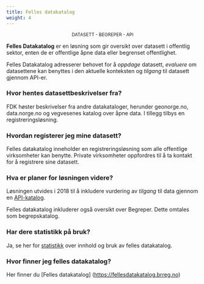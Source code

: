 ```yaml
---
title: Felles datakatalog
weight: 4
---
```

<div style="text-align: center"><small>DATASETT - BEGREPER - API</small></div style="text-align: center">

**Felles Datakatalog** er en løsning som gir oversikt over datasett i offentlig sektor, enten de er offentlige åpne data eller begrenset offentlighet.

Felles Datakatalog adresserer behovet for å *oppdage* datasett, *evaluere* om datasettene kan benyttes i den aktuelle konteksten og *tilgang* til datasett gjennom API-er.

### Hvor hentes datasettbeskrivelser fra?

FDK høster beskrivelser fra andre datakataloger, herunder geonorge.no, data.norge.no og vegvesenes katalog over åpne data. I tillegg tilbys en registreringsløsning.

### Hvordan registerer jeg mine datasett?
Felles datakatalog inneholder en registreringsløsning som alle offentlige virksomheter kan benytte. Private virksomheter oppfordres til å ta kontakt for å registrere sine datasett.

### Hva er planer for løsningen videre?
Løsningen utvides i 2018 til å inkludere vurdering av *tilgang* til data gjennom en [API-katalog](/felles-datakatalog/api-katalog).

Felles datakatalog inkluderer også oversikt over Begreper. Dette omtales som begrepskatalog.

### Har dere statistikk på bruk?

Ja, se her for [statistikk](statistikk) over innhold og bruk av felles datakatalog.

### Hvor finner jeg felles datakatalog?
Her finner du [Felles datakatalog] (https://fellesdatakatalog.brreg.no)
